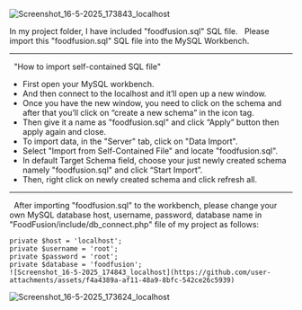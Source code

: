 ![Screenshot_16-5-2025_173843_localhost](https://github.com/user-attachments/assets/f659f5de-4684-42c4-98ad-5bb5447583c5)

In my project folder, I have included "foodfusion.sql" SQL file.
 
Please import this "foodfusion.sql" SQL file into the MySQL Workbench.
__________________________________________________________________________________
 
"How to import self-contained SQL file"
- First open your MySQL workbench.
- And then connect to the localhost and it’ll open up a new window.
- Once you have the new window, you need to click on the schema and after that you’ll click on “create a new schema” in the icon tag.
- Then give it a name as "foodfusion.sql" and click “Apply” button then apply again and close.
- To import data, in the "Server" tab, click on "Data Import".
- Select "Import from Self-Contained File" and locate "foodfusion.sql".
- In default Target Schema field, choose your just newly created schema namely "foodfusion.sql" and click “Start Import”.
- Then, right click on newly created schema and click refresh all.
__________________________________________________________________________________
 
After importing "foodfusion.sql" to the workbench, please change your own MySQL database host, username, password, database name in "FoodFusion/include/db_connect.php" file of my project as follows:

    private $host = 'localhost';
    private $username = 'root';
    private $password = 'root';
    private $database = 'foodfusion';
    ![Screenshot_16-5-2025_174843_localhost](https://github.com/user-attachments/assets/f4a4389a-af11-48a9-8bfc-542ce26c5939)
![Screenshot_16-5-2025_173624_localhost](https://github.com/user-attachments/assets/e100cbbe-13c8-49ff-8bab-56dc79c96c90)

